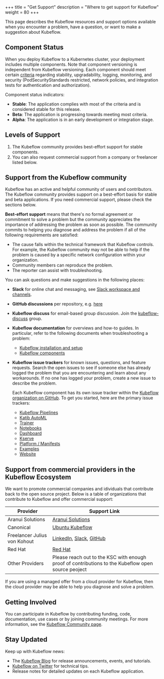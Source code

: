 +++
title = "Get Support"
description = "Where to get support for Kubeflow"
weight = 80
+++

This page describes the Kubeflow resources and support options available when you encounter a problem, have a question, or want to make a suggestion about Kubeflow.

<a id="application-status"></a>
## Component Status

When you deploy Kubeflow to a Kubernetes cluster, your deployment includes multiple components. Note that component versioning is independent from Kubeflow versioning. Each component should meet certain [criteria](https://github.com/kubeflow/community/blob/master/guidelines/application_requirements.md) regarding stability, upgradability, logging, monitoring, and security (PodSecurityStandards restricted, network policies, and integration tests for authentication and authorization).

Component status indicators:

* **Stable**: The application complies with most of the criteria and is considered stable for this release.
* **Beta**: The application is progressing towards meeting most criteria.
* **Alpha**: The application is in an early development or integration stage.

<a id="levels-of-support"></a>
## Levels of Support

1. The Kubeflow community provides best-effort support for stable components.
2. You can also request commercial support from a company or freelancer listed below.

<a id="community-support"></a>
## Support from the Kubeflow community

Kubeflow has an active and helpful community of users and contributors. 
The Kubeflow community provides support on a best-effort basis for stable and beta
applications. If you need commercial support, please check the sections below.

**Best-effort support** means that there's no formal agreement or
commitment to solve a problem but the community appreciates the
importance of addressing the problem as soon as possible. The community commits
to helping you diagnose and address the problem if all of the following requirements are satisfied:

* The cause falls within the technical framework that Kubeflow controls. For
  example, the Kubeflow community may not be able to help if the problem is 
  caused by a specific network configuration within your organization.
* Community members can reproduce the problem.
* The reporter can assist with troubleshooting.

You can ask questions and make suggestions in the following places:

* **Slack** for online chat and messaging, see [Slack workspace and channels](/docs/about/community/#kubeflow-slack-channels).
* **GitHub discussions** per repository, e.g. [here](https://github.com/kubeflow/manifests/discussions)
* **Kubeflow discuss** for email-based group discussion. Join the
  [kubeflow-discuss](/docs/about/community/#kubeflow-mailing-list)
  group.
* **Kubeflow documentation** for overviews and how-to guides. In particular,
  refer to the following documents when troubleshooting a problem:
  * [Kubeflow installation and setup](/docs/started/installing-kubeflow/)
  * [Kubeflow components](/docs/components/)

* **Kubeflow issue trackers** for known issues, questions, and feature requests.
  Search the open issues to see if someone else has already logged the problem 
  that you are encountering and learn about any workarounds. If no one
  has logged your problem, create a new issue to describe the problem.

    Each Kubeflow component has its own issue tracker within the [Kubeflow
    organization on GitHub](https://github.com/kubeflow). To get you started,
    here are the primary issue trackers:

  * [Kubeflow Pipelines](https://github.com/kubeflow/pipelines/issues)
  * [Katib AutoML](https://github.com/kubeflow/katib/issues)
  * [Trainer](https://github.com/kubeflow/training-operator/issues)
  * [Notebooks](https://github.com/kubeflow/notebooks/issues)
  * [Dashboard](https://github.com/kubeflow/dashboard/issues)
  * [Kserve](https://github.com/kserve/kserve/issues)
  * [Platform / Manifests](https://github.com/kubeflow/manifests/issues)
  * [Examples](https://github.com/kubeflow/examples/issues)
  * [Website](https://github.com/kubeflow/website/issues)

<a id="provider-support"></a>
## Support from commercial providers in the Kubeflow Ecosystem

We want to promote commercial companies and idividuals that contribute back to the open source project.
Below is a table of organizations that contribute to Kubeflow and offer commercial support:

| Provider                      | Support Link                                                                                                                                                   |
|-------------------------------|----------------------------------------------------------------------------------------------------------------------------------------------------------------|
| Aranui Solutions              | [Aranui Solutions](https://www.aranui.solutions/services)                                                                                                      |
| Canonical                     | [Ubuntu Kubeflow](https://ubuntu.com/kubeflow#get-in-touch)                                                                                                    |
| Freelancer Julius von Kohout  | [LinkedIn](https://de.linkedin.com/in/juliusvonkohout/), [Slack](https://cloud-native.slack.com/team/U06LW431SJF), [GitHub](https://github.com/juliusvonkohout) |
| Red Hat                       | [Red Hat](https://www.redhat.com/en/technologies/cloud-computing/openshift/openshift-ai)                                                                       |
| Other Providers               | Please reach out to the KSC with enough proof of contributions to the Kubeflow open source peoject                                                             |

<a id="cloud-support"></a>
If you are using a managed offer from a cloud provider for Kubeflow, then the cloud
provider may be able to help you diagnose and solve a problem.

## Getting Involved

You can participate in Kubeflow by contributing funding, code, documentation, use cases or by joining community meetings. For more information, see the [Kubeflow Community page](/docs/about/community/).

## Stay Updated

Keep up with Kubeflow news:
* The [Kubeflow Blog](https://blog.kubeflow.org/) for release announcements, events, and tutorials.
* [Kubeflow on Twitter](https://twitter.com/kubeflow) for technical tips.
* Release notes for detailed updates on each Kubeflow application.

